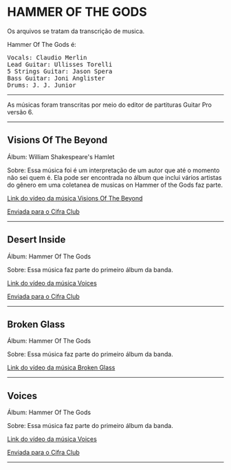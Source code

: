 # HAMMER OF THE GODS
Os arquivos se tratam da transcrição de musica.

Hammer Of The Gods é:

<pre>Vocals: Claudio Merlin
Lead Guitar: Ullisses Torelli
5 Strings Guitar: Jason Spera
Bass Guitar: Joni Anglister
Drums: J. J. Junior</pre>


<hr>
As músicas foram transcritas por meio do editor de partituras Guitar Pro versão 6.

<hr>

<h2>Visions Of The Beyond</h2>
<p>Álbum: William Shakespeare's Hamlet</p>
<p>Sobre: Essa música foi é um interpretação de um autor que até o momento não sei quem é. Ela pode ser encontrada no álbum que inclui vários artistas do gênero em uma coletanea de musicas on Hammer of the Gods faz parte.</p>
<p><a href="https://www.youtube.com/watch?v=F7-6olJsQJo" target="_blank">Link do vídeo da música Visions Of The Beyond</a></p>
<p><a href="https://www.cifraclub.com.br/hammer-of-the-gods/visions-of-the-beyond/guitarpro/">Enviada para o Cifra Club</a></p>

<hr>

<h2>Desert Inside</h2>
<p>Álbum: Hammer Of The Gods</p>
<p>Sobre: Essa música faz parte do primeiro álbum da banda.</p>
<p><a href="https://www.youtube.com/watch?v=lK-c0lyc8-M" target="_blank">Link do vídeo da música Voices</a></p>
<p><a href="https://www.cifraclub.com.br/hammer-of-the-gods/desert-inside-/guitarpro/">Enviada para o Cifra Club</a></p>


<hr>

<h2>Broken Glass</h2>
<p>Álbum: Hammer Of The Gods</p>
<p>Sobre: Essa música faz parte do primeiro álbum da banda.</p>
<p><a href="https://www.youtube.com/watch?v=iITCO_OiaLY" target="_blank">Link do vídeo da música Broken Glass</a></p>


<hr>

<h2>Voices</h2>
<p>Álbum: Hammer Of The Gods</p>
<p>Sobre: Essa música faz parte do primeiro álbum da banda.</p>
<p><a href="https://www.youtube.com/watch?v=eBHI-me0waY" target="_blank">Link do vídeo da música Voices</a></p>
<p><a href="https://www.cifraclub.com.br/hammer-of-the-gods/voices/guitarpro/twpkz.html">Enviada para o Cifra Club</a></p>

<hr>



